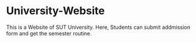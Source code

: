 # University-Website
This is a Website of SUT University. Here, Students can submit addmission form and get the semester routine.
